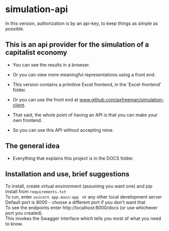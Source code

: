 # simulation-api
In this version, authorization is by an api-key, to keep things as simple 
as possible.
## This is an api provider for the simulation of a capitalist economy 
* You can see the results in a browser.  
* Or you can view more meaningful representations using a front end.  
* This version contains a primitive Excel frontend, in the 'Excel-frontend' folder.  
* Or you can use the front end at www.github.com/axfreeman/simulation-client. 
  
* That said, the whole point of having an API is that you can make your own frontend.  
* So you can use this API without accepting mine.  

## The general idea
* Everything that explains this project is in the DOCS folder.

## Installation and use, brief suggestions  
To install, create virtual environment (assuming you want one) and pip install from ``requirements.txt``  
To run, enter ``uvicorn app.main:app `` or any other local development server  
Default port is 8000 - choose a different port if you don't want that  
To see the endpoints enter http://localhost:8000/docs (or use whichever port you created).  
This invokes the Swagger interface which tells you most of what you need to know.  



